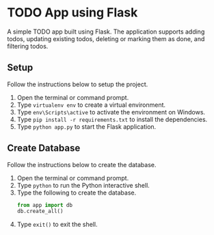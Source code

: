 # TODO App using Flask
A simple TODO app built using Flask. The application supports adding todos, updating existing todos, deleting or marking them as done, and filtering todos.

## Setup
Follow the instructions below to setup the project.
1. Open the terminal or command prompt.
2. Type `virtualenv env` to create a virtual environment.
3. Type `env\Scripts\active` to activate the environment on Windows.
4. Type `pip install -r requirements.txt` to install the dependencies.
5. Type `python app.py` to start the Flask application.

## Create Database
Follow the instructions below to create the database.
1. Open the terminal or command prompt.
2. Type `python` to run the Python interactive shell.
3. Type the following to create the database.
    ```python
    from app import db
    db.create_all()
    ```
4. Type `exit()` to exit the shell.